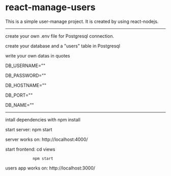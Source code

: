 # react-manage-users

This is a simple user-manage project. It is created by using react-nodejs.

---------------------------------------------------
create your own .env file for Postgresql connection.

create your database and a "users" table in Postgresql 

write your own datas in quotes

DB_USERNAME=""

DB_PASSWORD=""

DB_HOSTNAME=""

DB_PORT=""

DB_NAME=""

---------------------------------------------------
intall dependencies with npm install

start server: npm start

server works on: http://localhost:4000/


start frontend: cd views 

                npm start

users app works on: http://localhost:3000/